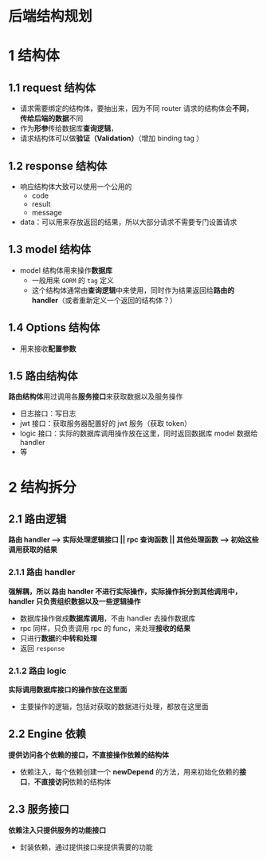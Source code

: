 # 后端结构规划

# 1 结构体

## 1.1 request 结构体

* 请求需要绑定的结构体，要抽出来，因为不同 router 请求的结构体会**不同**，**传给后端的数据**不同
* 作为**形参**传给数据库**查询逻辑**，
* 请求结构体可以做**验证（Validation）**（增加 binding tag ）

## 1.2 response 结构体

* 响应结构体大致可以使用一个公用的
  * code
  * result
  * message
* data：可以用来存放返回的结果，所以大部分请求不需要专门设置请求

## 1.3 model 结构体

* model 结构体用来操作**数据库**
  * 一般用来 `GORM` 的 `tag` 定义
  * 这个结构体通常由**查询逻辑**中来使用，同时作为结果返回给**路由的 handler**（或者重新定义一个返回的结构体？）

## 1.4 Options 结构体

* 用来接收**配置参数**

## 1.5 路由结构体

**路由结构体**用过调用各**服务接口**来获取数据以及服务操作

* 日志接口：写日志
* jwt 接口：获取服务器配置好的 jwt 服务（获取 token）
* logic 接口：实际的数据库调用操作放在这里，同时返回数据库 model 数据给 handler
* 等

# 2 结构拆分

## 2.1 路由逻辑

**路由 handler --> 实际处理逻辑接口 || rpc 查询函数 || 其他处理函数 --> 初始这些调用获取的结果**

### 2.1.1 路由 handler

**强解耦，所以 路由 handler 不进行实际操作，实际操作拆分到其他调用中， handler 只负责组织数据以及一些逻辑操作**

* 数据库操作做成**数据库调用**，不由 handler 去操作数据库
* rpc 同样，只负责调用 rpc 的 func，来处理**接收的结果**
* 只进行**数据**的**中转和处理**
* 返回 `response`

### 2.1.2 路由 logic

**实际调用数据库接口的操作放在这里面**

* 主要操作的逻辑，包括对获取的数据进行处理，都放在这里面

## 2.2 Engine 依赖

**提供访问各个依赖的接口，不直接操作依赖的结构体**

* 依赖注入，每个依赖创建一个 **newDepend** 的方法，用来初始化依赖的**接口**，**不直接访问**依赖的结构体

## 2.3 服务接口

**依赖注入只提供服务的功能接口**

* 封装依赖，通过提供接口来提供需要的功能

